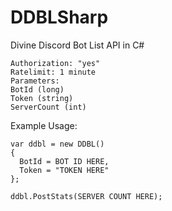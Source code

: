 # DDBLSharp
Divine Discord Bot List API in C#

```
Authorization: "yes"
Ratelimit: 1 minute
Parameters:
BotId (long)
Token (string)
ServerCount (int)
```


Example Usage:

```
var ddbl = new DDBL()
{
  BotId = BOT ID HERE,
  Token = "TOKEN HERE"
};

ddbl.PostStats(SERVER COUNT HERE);
```

